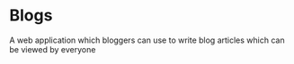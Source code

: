 # Blogs
A web application which bloggers can use to write blog articles which can be viewed by everyone

